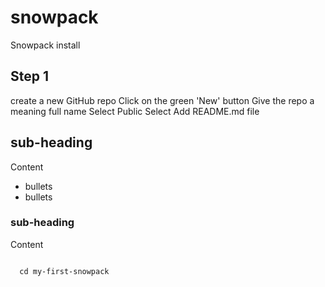 # snowpack
Snowpack install

## Step 1 
create a new GitHub repo
Click on the green 'New' button
Give the repo a meaning full name 
Select Public
Select Add README.md file

## sub-heading

Content

+ bullets
+ bullets

### sub-heading 

Content

<code>
  cd my-first-snowpack
  </code>
